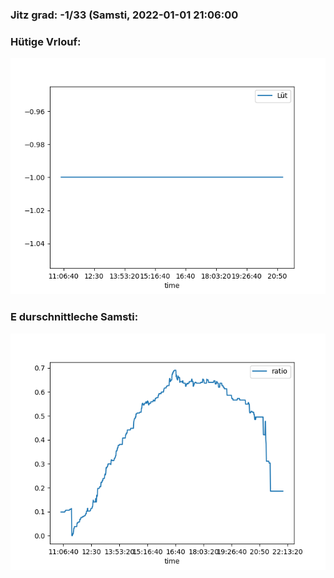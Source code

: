 ### Jitz grad: -1/33 (Samsti, 2022-01-01 21:06:00

### Hütige Vrlouf:
![Graph](Today.png)

### E durschnittleche Samsti:
![Graph](Samsti.png)